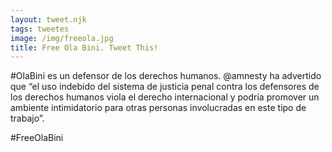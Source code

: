 ```yaml
---
layout: tweet.njk
tags: tweetes
image: /img/freeola.jpg
title: Free Ola Bini. Tweet This!
---
```

#OlaBini es un defensor de los derechos humanos.
@amnesty ha advertido que “el uso indebido del sistema de justicia penal contra los defensores de los derechos humanos viola el derecho internacional y podría promover un ambiente intimidatorio para otras personas involucradas en este tipo de trabajo”.

#FreeOlaBini

